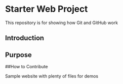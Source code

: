 # Starter Web Project

This repository is for showing how Git and GitHub work
## Introduction

## Purpose

##How to Contribute

Sample website with plenty of files for demos